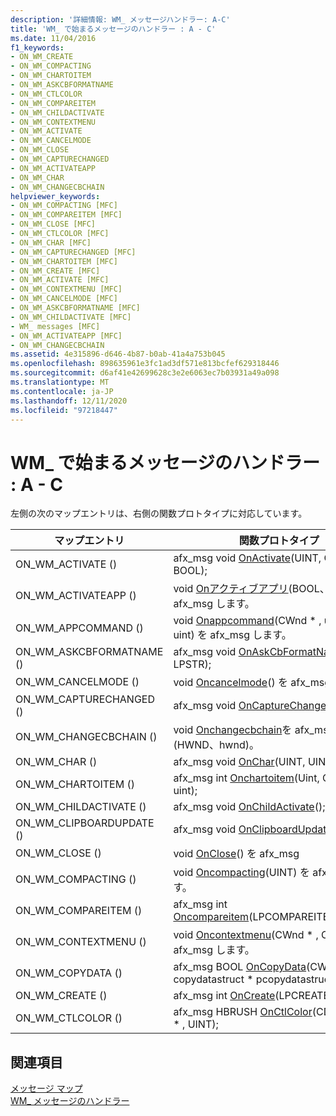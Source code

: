 ```yaml
---
description: '詳細情報: WM_ メッセージハンドラー: A-C'
title: 'WM_ で始まるメッセージのハンドラー : A - C'
ms.date: 11/04/2016
f1_keywords:
- ON_WM_CREATE
- ON_WM_COMPACTING
- ON_WM_CHARTOITEM
- ON_WM_ASKCBFORMATNAME
- ON_WM_CTLCOLOR
- ON_WM_COMPAREITEM
- ON_WM_CHILDACTIVATE
- ON_WM_CONTEXTMENU
- ON_WM_ACTIVATE
- ON_WM_CANCELMODE
- ON_WM_CLOSE
- ON_WM_CAPTURECHANGED
- ON_WM_ACTIVATEAPP
- ON_WM_CHAR
- ON_WM_CHANGECBCHAIN
helpviewer_keywords:
- ON_WM_COMPACTING [MFC]
- ON_WM_COMPAREITEM [MFC]
- ON_WM_CLOSE [MFC]
- ON_WM_CTLCOLOR [MFC]
- ON_WM_CHAR [MFC]
- ON_WM_CAPTURECHANGED [MFC]
- ON_WM_CHARTOITEM [MFC]
- ON_WM_CREATE [MFC]
- ON_WM_ACTIVATE [MFC]
- ON_WM_CONTEXTMENU [MFC]
- ON_WM_CANCELMODE [MFC]
- ON_WM_ASKCBFORMATNAME [MFC]
- ON_WM_CHILDACTIVATE [MFC]
- WM_ messages [MFC]
- ON_WM_ACTIVATEAPP [MFC]
- ON_WM_CHANGECBCHAIN
ms.assetid: 4e315896-d646-4b87-b0ab-41a4a753b045
ms.openlocfilehash: 898635961e3fc1ad3df571e813bcfef629318446
ms.sourcegitcommit: d6af41e42699628c3e2e6063ec7b03931a49a098
ms.translationtype: MT
ms.contentlocale: ja-JP
ms.lasthandoff: 12/11/2020
ms.locfileid: "97218447"
---
```

# <a name="wm_-message-handlers-a---c"></a>WM_ で始まるメッセージのハンドラー : A - C

左側の次のマップエントリは、右側の関数プロトタイプに対応しています。

|マップエントリ|関数プロトタイプ|
|---------------|------------------------|
|ON_WM_ACTIVATE ()|afx_msg void [OnActivate](../../mfc/reference/cwnd-class.md#onactivate)(UINT, CWnd \* , BOOL);|
|ON_WM_ACTIVATEAPP ()|void [Onアクティブアプリ](../../mfc/reference/cwnd-class.md#onactivateapp)(BOOL、DWORD) を afx_msg します。|
|ON_WM_APPCOMMAND ()|void [Onappcommand](../../mfc/reference/cwnd-class.md#onappcommand)(CWnd \* , uint, uint, uint) を afx_msg します。|
|ON_WM_ASKCBFORMATNAME ()|afx_msg void [OnAskCbFormatName](../../mfc/reference/cwnd-class.md#onaskcbformatname)(UINT, LPSTR);|
|ON_WM_CANCELMODE ()|void [Oncancelmode](../../mfc/reference/cwnd-class.md#oncancelmode)() を afx_msg します。|
|ON_WM_CAPTURECHANGED ()|afx_msg void [OnCaptureChanged](../../mfc/reference/cwnd-class.md#oncapturechanged)(CWnd \* );|
|ON_WM_CHANGECBCHAIN ()|void [Onchangecbchain](../../mfc/reference/cwnd-class.md#onchangecbchain)を afx_msg します (HWND、hwnd)。|
|ON_WM_CHAR ()|afx_msg void [OnChar](../../mfc/reference/cwnd-class.md#onchar)(UINT, UINT, uint);|
|ON_WM_CHARTOITEM ()|afx_msg int [Onchartoitem](../../mfc/reference/cwnd-class.md#onchartoitem)(Uint, CWnd \* , uint);|
|ON_WM_CHILDACTIVATE ()|afx_msg void [OnChildActivate](../../mfc/reference/cwnd-class.md#onchildactivate)();|
|ON_WM_CLIPBOARDUPDATE ()|afx_msg void [OnClipboardUpdate](../../mfc/reference/cwnd-class.md#onclipboardupdate)();|
|ON_WM_CLOSE ()|void [OnClose](../../mfc/reference/cwnd-class.md#onclose)() を afx_msg|
|ON_WM_COMPACTING ()|void [Oncompacting](../../mfc/reference/cwnd-class.md#oncompacting)(UINT) を afx_msg します。|
|ON_WM_COMPAREITEM ()|afx_msg int [Oncompareitem](../../mfc/reference/cwnd-class.md#oncompareitem)(LPCOMPAREITEMSTRUCT);|
|ON_WM_CONTEXTMENU ()|void [Oncontextmenu](../../mfc/reference/cwnd-class.md#oncontextmenu)(CWnd \* , CPoint); を afx_msg します。|
|ON_WM_COPYDATA ()|afx_msg BOOL [OnCopyData](../../mfc/reference/cwnd-class.md#oncopydata)(CWnd \* PWND, copydatastruct \* pcopydatastruct);|
|ON_WM_CREATE ()|afx_msg int [OnCreate](../../mfc/reference/cwnd-class.md#oncreate)(LPCREATESTRUCT);|
|ON_WM_CTLCOLOR ()|afx_msg HBRUSH [OnCtlColor](../../mfc/reference/cwnd-class.md#onctlcolor)(CDC \* , CWnd \* , UINT);|

## <a name="see-also"></a>関連項目

[メッセージ マップ](../../mfc/reference/message-maps-mfc.md)<br/>
[WM_ メッセージのハンドラー](../../mfc/reference/handlers-for-wm-messages.md)
